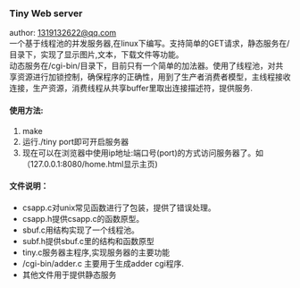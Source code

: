 ### Tiny Web server
author: <1319132622@qq.com>  
  一个基于线程池的并发服务器,在linux下编写。支持简单的GET请求，静态服务在/目录下，实现了显示图片,文本，下载文件等功能。  
    动态服务在/cgi-bin/目录下，目前只有一个简单的加法器。使用了线程池，对共享资源进行加锁控制，确保程序的正确性，用到了生产者消费者模型，主线程接收连接，生产资源，消费线程从共享buffer里取出连接描述符，提供服务.  
#### 使用方法:  
  1. make
  2. 运行./tiny port即可开启服务器
  3. 现在可以在浏览器中使用ip地址:端口号(port)的方式访问服务器了。如（127.0.0.1:8080/home.html显示主页)  
   

#### 文件说明：  
  * csapp.c对unix常见函数进行了包装，提供了错误处理。  
  * csapp.h提供csapp.c的函数原型。  
  * sbuf.c用结构实现了一个线程池。  
  * subf.h提供sbuf.c里的结构和函数原型  
  * tiny.c服务器主程序,实现服务器的主要功能
  * /cgi-bin/adder.c 主要用于生成adder cgi程序.
  * 其他文件用于提供静态服务

